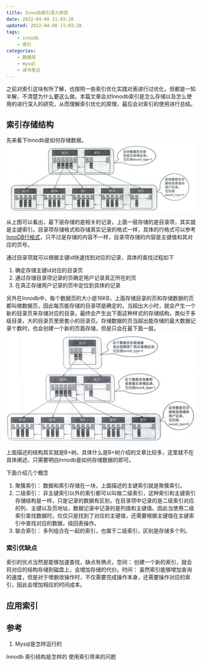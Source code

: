 ```yaml
---
title: Innodb索引深入研究
date: 2022-04-08 11:03:28
updated: 2022-04-08 11:03:28
tags: 
    - innodb
    - 索引
categories:
    - 数据库
    - mysql
    - 读书笔记
---
```


之前对索引这块有所了解，也按照一些索引优化实践对表进行过优化，但都是一知半解，不清楚为什么要这么做。本篇文章会对Innodb索引是怎么存储以及怎么使用的进行深入的研究，从而理解索引优化的原理，最后会对索引的使用进行总结。

## 索引存储结构

先来看下Innodb是如何存储数据。
![主键索引](https://raw.githubusercontent.com/fengxiu/img/master/20220408142245.png)

从上图可以看出，最下层存储的是相关的记录，上面一层存储的是目录项，其实就是主键索引。目录项存储格式和存储真实记录的格式一样，具体的行格式可以参考[InnoDB行格式](https://fengxiu.tech/archives/43453.html)，只不过是存储的内容不一样，目录项存储的内容是主键值和其对应的页号。

通过目录项就可以根据主键id快速找到对应的记录，具体的查找过程如下

1. 确定存储主键id对应的目录页
2. 通过存储目录项记录的页确定用户记录真正所在的页
3. 在真正存储用户记录的页中定位到具体的记录

另外在Innodb中，每个数据页的大小是16KB，上面存储目录的页和存储数据的页都叫做数据页，因此每页能存储的目录项是确定的，当超出大小时，就会产生一个新的目录页来存储对应的目录。最终会产生出下面这种样式的存储结构，类似于多级目录，大的目录页里嵌套小的目录页。存储数据的页当超出能存储的最大数据记录个数时，也会创建一个新的页面存储，但是只会在最下面一层。
![](https://raw.githubusercontent.com/fengxiu/img/master/20220408150150.png)

上面描述的结构其实就是B+树。具体什么是B+树介绍的文章比较多，这里就不在具体阐述，只需要明白Innodb是如何存储数据的即可。

下面介绍几个概念

1. 聚簇索引： 数据和索引存储在一块，上面描述的主键索引就是聚簇索引。
2. 二级索引： 非主键索引以外的索引都可以叫做二级索引，这种索引和主键索引存储结构是一样，只是记录的数据有区别，在目录项中记录的是二级索引对应的列、主键以及页地址，数据记录中记录的是列值和主键值。因此当使用二级索引查找数据时，仅仅只是找到了对应的主键值，还需要根据主键值在主键索引中查找对应的数据，级回表操作。
3. 联合索引： 多列组合在一起的索引，也属于二级索引，区别是存储多个列。

<!-- ### Innodb中B+树索引一些规定

1. 根页面地址始终不变：B+树实际创建索引的过程如下，每次创建索引时都会创建一个根节点页面，在往表中插入数据时都会插入对应的索引到这个根节点页面，当页面可用空间用完后，会创建一个新的页面，
    1. 每当为某个表创建一个 树索引(聚簇索引不是人为创建的它默认就存在〉时，都会为这个索引创建一个根节点页面。最开始表中没有数据的时候，每个B+ 树索引对应的根节点中既没有用户 ，也没有目录项记录.
    2. 随后向表中插入用户记录时 先把用户记录存储到这个根节点中。
    3. 在根节点中的可用空间用完时继续插入记录，此时会将根节点中的所有记录复制到一个新分配的页(比如页 a) 中， 然后对这个新页进行页分裂操作，得到另一个新页(比如页 ). 这时新插入的记录会根据键值(也就是聚簇索引中的主键值，或二级索引中对应的索引列的值〉的大小分配到页 或页 中.根节点此时便升级为存储目录项记录的页 ，也就需要把页 和页 对应的目录项记录插入到根节点中。

在这个过程中，需要特别注意 一个 树索引的根节点自创建之日起便不会再移动(也就是页号不再改变).这样只要我们对某个表建立一个索引 ，那么它的根节点的页号便会被记录到某个地方，后续凡是 InnoDB 存储引擎需要用到这个索引时，都会从那个固定的地方取出根节点的页号，从而访问这个索引.

2. 内节点中目录项记录的唯一性。这个是通过在目录相中记录相关的主键key值来保证。可以方便定位唯一的目录页。
3. 一个页面至少有俩条记录。 -->

### 索引优缺点

索引的优点当然是能够加速查找，缺点有俩点，空间： 创建一个新的索引，就会将对应的结构存储到磁盘上，会增加存储的代价。时间： 虽然索引能够增加查询的速度，但是对于增删改操作时，不仅需要完成操作本身，还需要操作对应的索引，因此会增加相应的时间成本。

## 应用索引



## 参考

1. Mysql是怎样运行的



Innodb 索引结构是怎样的
使用索引带来的问题
